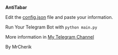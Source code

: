 **AntiTabar**

Edit the [config.json](https://github.com/KhodeCherik/AntiTabar/blob/main/config.json) file and paste your information.

Run Your Telegram Bot with
``` python main.py ```

More information in [My Telegram Channel](https://t.me/Cherik_Sources)

By MrCherik
